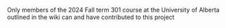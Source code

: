 Only members of the 2024 Fall term 301 course at the University of Alberta outlined in the wiki can and have contributed to this project
